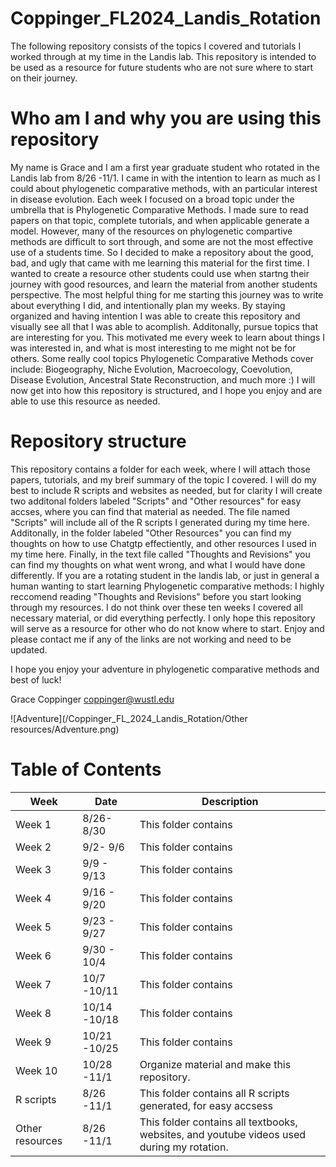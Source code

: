 # Coppinger_FL2024_Landis_Rotation
The following repository consists of the topics I covered and tutorials I worked through at my time in the Landis lab. This repository is intended to be used as a resource for future students who are not sure where to start on their journey.
# Who am I and why you are using this repository
My name is Grace and I am a first year graduate student who rotated in the Landis lab from 8/26 -11/1. I came in with the intention to learn as much as I could about phylogenetic comparative methods, with an particular interest in disease evolution. Each week I focused on a broad topic under the umbrella that is Phylogenetic Comparative Methods. I made sure to read papers on that topic, complete tutorials, and when applicable generate a model. However, many of the resources on phylogenetic compartive methods are difficult to sort through, and some are not the most effective use of a students time. So I decided to make a repository about the good, bad, and ugly that came with me learning this material for the first time. I wanted to create a resource other students could use when startng their journey with good resources, and learn the material from another students perspective. The most helpful thing for me starting this journey was to write about everything I did, and intentionally plan my weeks. By staying organized and having intention I was able to create this repository and visually see all that I was able to acomplish. Additonally, pursue topics that are interesting for you. This motivated me every week to learn about things I was interested in, and what is most interesting to me might not be for others. Some really cool topics Phylogenetic Comparative Methods cover include: Biogeography, Niche Evolution, Macroecology, Coevolution, Disease Evolution, Ancestral State Reconstruction, and much more :) I will now get into how this repository is structured, and I hope you enjoy and are able to use this resource as needed. 


# Repository structure
This repository contains a folder for each week, where I will attach those papers, tutorials, and my breif summary of the topic I covered. I will do my best to include R scripts and websites as needed, but for clarity I will create two additonal folders labeled "Scripts" and "Other resources" for easy accses, where you can find that material as needed. The file named "Scripts" will include all of the R scripts I generated during my time here. Additonally, in the folder labeled "Other Resources" you can find my thoughts on how to use Chatgtp effectiently, and other resources I used in my time here. Finally, in the text file called "Thoughts and Revisions" you can find my thoughts on what went wrong, and what I would have done differently. If you are a rotating student in the landis lab, or just in general a human wanting to start learning Phylogenetic comparative methods: I highly reccomend reading "Thoughts and Revisions" before you start looking through my resources. I do not think over these ten weeks I covered all necessary material, or did everything perfectly. I only hope this repository will serve as a resource for other who do not know where to start. Enjoy and please contact me if any of the links are not working and need to be updated.

I hope you enjoy your adventure in phylogenetic comparative methods and best of luck!

Grace Coppinger
coppinger@wustl.edu

![Adventure](/Coppinger_FL_2024_Landis_Rotation/Other resources/Adventure.png)
# Table of Contents

<center>

| Week | Date | Description |
|-------|------------|-------------|
| Week 1        | 8/26- 8/30 | This folder contains |
| Week 2        | 9/2- 9/6 | This folder contains |
| Week 3        | 9/9 - 9/13 | This folder contains |
| Week 4        | 9/16 - 9/20 | This folder contains |
| Week 5        | 9/23 - 9/27 | This folder contains |
| Week 6        | 9/30 - 10/4 | This folder contains |
| Week 7        | 10/7 -10/11 | This folder contains |
| Week 8        | 10/14 -10/18 | This folder contains |
| Week 9        | 10/21 -10/25 | This folder contains |
| Week 10       | 10/28 -11/1 | Organize material and make this repository. |
| R scripts        | 8/26 -11/1 | This folder contains all R scripts generated, for easy accsess|
| Other resources        | 8/26 -11/1 | This folder contains all textbooks, websites, and youtube videos used during my rotation.|
</center>
